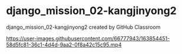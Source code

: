 # django_mission_02-kangjinyong2
django_mission_02-kangjinyong2 created by GitHub Classroom


https://user-images.githubusercontent.com/66777943/163854451-58d5fc81-36c1-4d4d-9aa2-0f8a42c15c95.mp4


